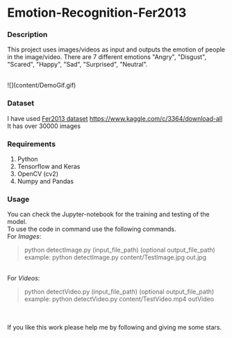 # Emotion-Recognition-Fer2013

### Description
This project uses images/videos as input and outputs the emotion of people in the image/video. There are 7 different emotions "Angry", "Disgust", "Scared", "Happy", "Sad", "Surprised", "Neutral".

<br>
![](content/DemoGif.gif)

### Dataset
I have used [Fer2013 dataset](https://www.kaggle.com/c/3364/download-all) https://www.kaggle.com/c/3364/download-all
<br>It has over 30000 images

### Requirements
1. Python
2. Tensorflow and Keras
3. OpenCV (cv2)
4. Numpy and Pandas

### Usage
You can check the Jupyter-notebook for the training and testing of the model.<br>
To use the code in command use the following commands.
<br> For *Images*:
> python detectImage.py (input_file_path) (optional output_file_path)
<br>example: python detectImage.py content/TestImage.jpg out.jpg

<br> For *Videos*:
> python detectVideo.py (input_file_path) (optional output_file_path)
<br>example: python detectVideo.py content/TestVideo.mp4 outVideo

<br>
<br>
If you like this work please help me by following and giving me some stars.


